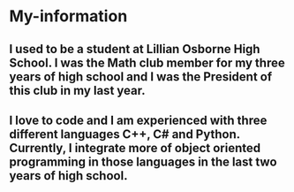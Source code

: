 # My-information

## I used to be a student at Lillian Osborne High School. I was the Math club member for my three years of high school and I was the President of this club in my last year.

## I love to code and I am experienced with three different languages C++, C# and Python. Currently, I integrate more of object oriented programming in those languages in the last two years of high school.
